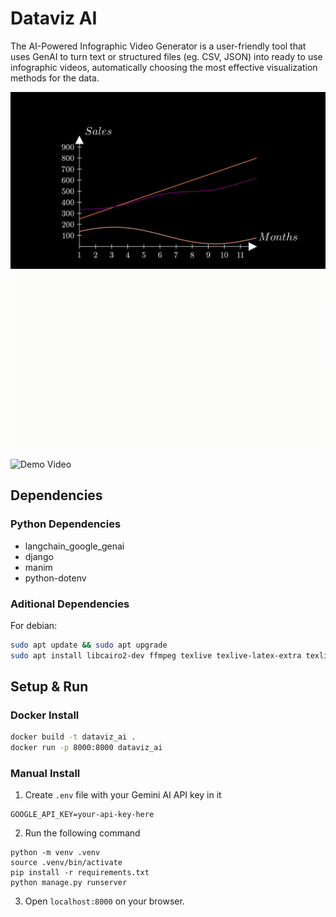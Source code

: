 # Dataviz AI

The AI-Powered Infographic Video Generator is a user-friendly tool that uses GenAI to turn text or structured files (eg. CSV, JSON) into ready to use infographic videos, automatically choosing the most effective visualization methods for the data.

![](./screenshots/1.gif)
![](./screenshots/2.gif)

![Demo Video](https://www.youtube.com/watch?v=czEbaWtR0m0)

## Dependencies

### Python Dependencies
- langchain_google_genai
- django
- manim
- python-dotenv

### Aditional Dependencies

For debian:
```bash
sudo apt update && sudo apt upgrade
sudo apt install libcairo2-dev ffmpeg texlive texlive-latex-extra texlive-fonts-extra texlive-latex-recommended texlive-science tipa libpango1.0-dev
```

## Setup & Run

### Docker Install
```bash
docker build -t dataviz_ai .
docker run -p 8000:8000 dataviz_ai
```

### Manual Install
1. Create `.env` file with your Gemini AI API key in it
```
GOOGLE_API_KEY=your-api-key-here
```

2. Run the following command
```
python -m venv .venv
source .venv/bin/activate
pip install -r requirements.txt
python manage.py runserver
```

3. Open `localhost:8000` on your browser.
